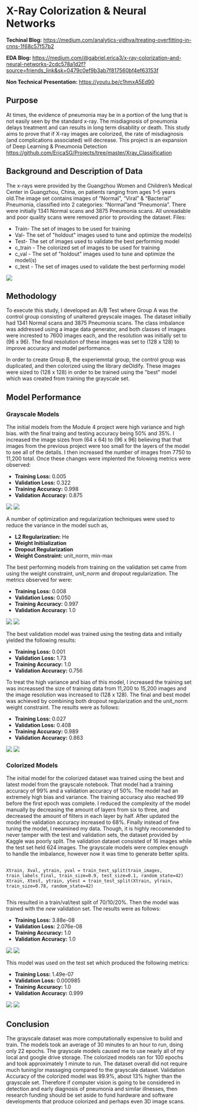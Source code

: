 # X-Ray Colorization & Neural Networks

**Techinal Blog:** https://medium.com/analytics-vidhya/treating-overfitting-in-cnns-1f68c57f57b2

**EDA Blog:** https://medium.com/@gabriel.erica3/x-ray-colorization-and-neural-networks-2cdc578a1d2f?source=friends_link&sk=0479c0ef9b3ab7f817560bf4ef63153f

**Non Technical Presentation:** https://youtu.be/c1hmxA5Ed90

## Purpose
At times, the evidence of pneumonia may be in a portion of the lung that is not easily seen by the standard x-ray. The misdiagnosis of pneumonia delays treatment and can results in long term disability or death. This study aims to prove that if X-ray images are colorized, the rate of misdiagnosis (and complications associated) will decrease. This project is an expansion of Deep Learning & Pneumonia Detection https://github.com/EricaSG/Projects/tree/master/Xray_Classification


## Background and Description of Data
The x-rays were provided by the Guangzhou Women and Children’s Medical Center in Guangzhou, China, on patients ranging from ages 1–5 years old.The image set contains images of “Normal”, “Viral” & “Bacterial” Pneumonia, classified into 2 categories: “Normal”and “Pneumonia”. There were initially 1341 Normal scans and 3875 Pneumonia scans. All unreadable and poor 
quality scans were removed prior to providing the dataset. 
Files: 
* Train- The set of images to be used for training
* Val- The set of "holdout" images used to tune and optimize the model(s)
* Test- The set of images used to validate the best performing model
* c_train - The colorized set of images to be used for training
* c_val - The set of "holdout" images used to tune and optimize the model(s)
* c_test - The set of images used to validate the best performing model

<img src='/side_by_side.png'>

## Methodology
To execute this study, I developed an A/B Test where Group A was the control group consisting of unaltered greyscale images. The dataset initially had 1341 Normal scans and 3875 Pneumonia scans. The class imbalance was addressed using a image data generator, and both classes of images were incrested to 7600 images each, and the resolution was initially set to (96 x 96). The final resolution of these images was set to (128 x 128) to improve accuracy and model performance.

In order to create Group B, the experiemntal group,  the control group was duplicated, and then colorized using the library deOldify. These images were sized to (128 x 128) in order to be trained using the "best" model which was created from training the grayscale set.

## Model Performance
### Grayscale Models
The initial models from the Module 4 project were high variance and high bias. with the final traing and testing accuracy being 50% and 35%.  I increased the image sizes from (64 x 64) to (96 x 96) believing that that images from the previous project were too small for the layers of the model to see all of the details. I then increased the number of images from 7750 to 11,200 total. Once these changes were implented the folowing metrics were observed:
* **Training Loss:** 0.005
* **Validation Loss:** 0.322
* **Training Accuracy:** 0.998
* **Validation Accuracy:** 0.875

<img src='/mod1loss.png'>

<img src='/mod1acc.png'>

A number of optimization and regularization techniques were used to reduce the variance in the model such as,
* **L2 Regularization:** He
* **Weight Initiialization**
* **Dropout Regularization**
* **Weight Constraint:** unit_norm, min-max


The best performing models from training on the validation set came from using the weight constraint, *unit_norm* and dropout regularization. The metrics observed for were:
* **Training Loss:** 0.008
* **Validation Loss:** 0.050
* **Training Accuracy:** 0.997
* **Validation Accuracy:** 1.0

<img src='/model5loss.png'>

<img src='/model5acc.png'>

The best validation model was trained using the testing data and initially yielded the following results:
* **Training Loss:** 0.001
* **Validation Loss:** 1.73
* **Training Accuracy:** 1.0
* **Validation Accuracy:** 0.756

To treat the high variance and bias of this model, I increased the training set was increassed the size of 
training data from 11,200 to 15,200 images and the image resolution was increased to (128 x 128). The final
and best model was achieved by combining both dropout regularization and the unit_norm weight constraint. The 
results were as follows:
* **Training Loss:** 0.027
* **Validation Loss:** 0.408
* **Training Accuracy:** 0.989
* **Validation Accuracy:** 0.863

<img src='plotloss_gray.png'>

<img src='plotacc_gray.png'>



### Colorized Models
The initial model for the colorized dataset was trained using the best and latest model from the grayscale notebook. That model had a training accuracy of 99% and a validation accuracy of 50%. The model had an extremely high bias and variance. The training accuracy also reached 99 before the first epoch was complete. I reduced the complexity of the model manually by decreasing the amount of layers from six to three, and decreased the amount of filters in each layer by half. After updated the model the validation accuracy increased to 68%. Finally instead of fine tuning the model, I reeamined my data. Though, it is highly reccomended to never tamper with the test and validation sets, the dataset provided by Kaggle was poorly split. The validation dataset consisted of 16 images while the test set held 624 images. The grayscale models were complex enough to handle the imbalance, however now it was time to generate better splits. 

<pre>
    <code>
Xtrain, Xval, ytrain, yval = train_test_split(train_images, train_labels_final, train_size=0.9, test_size=0.1, random_state=42)
Xtrain, Xtest, ytrain, ytest = train_test_split(Xtrain, ytrain, train_size=0.78, random_state=42)
    </code>
</pre>

This resulted in a train/val/test split of 70/10/20%. Then the model was trained with the *new* validation set. The results were as follows:
* **Training Loss:** 3.88e-08
* **Validation Loss:** 2.076e-08
* **Training Accuracy:** 1.0
* **Validation Accuracy:** 1.0

<img src='valcolor_loss.png'>

<img src='valacc_color.png'>

This model was used on the test set which produced the following metrics:
 * **Training Loss:** 1.49e-07
* **Validation Loss:** 0.000985
* **Training Accuracy:** 1.0
* **Validation Accuracy:** 0.999


<img src='plotloss_color.png'>

<img src='plotacc_color.png'>

## Conclusion
The grayscale dataset was more computationally expensive to build and train. The models took an average of 30 minutes to an hour to run, doing only 22 epochs. The grayscale models caused me to use nearly all of my local and google drive storage. The colorized models ran for 100 epochs and took approximately 1 minute to run. The dataset overall did not require much tuning/or massaging 
compared to the grayscale dataset. Validation Accuracy of the colorized model was 99.9%, about 13% higher than the grayscale set. Therefore if computer vision is going to be considered in detection and early diagnosis of pneumonia and similar illnesses, then research funding should be set aside to fund hardware and software developments that produce colorized and perhaps even 3D image scans.
